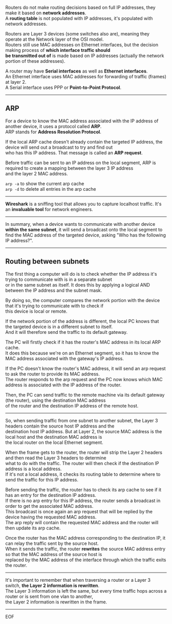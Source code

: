 Routers do not make routing decisions based on full IP addresses, they make it based on **network addresses**.  
A **routing table** is not populated with IP addresses, it's populated with network addresses.  

Routers are Layer 3 devices (some switches also are), meaning they operate at the Network layer of the OSI model.  
Routers still use MAC addresses on Ethernet interfaces, but the decision making process of **which interface traffic should  
be transmitted out of** is made based on IP addresses (actually the network portion of these addresses).  

A router may have **Serial interfaces** as well as **Ethernet interfaces**.  
An Ethernet interface uses MAC addresses for forwarding of traffic (frames) at layer 2.  
A Serial interface uses PPP or **Point-to-Point Protocol**.  

---

## ARP

For a device to know the MAC address associated with the IP address of another device, it uses a protocol called **ARP**.  
ARP stands for **Address Resolution Protocol**.  

If the local ARP cache doesn't already contain the targeted IP address, the device will send out a broadcast to try and find out  
who has this IP address. That message is called an **ARP request**.  

Before traffic can be sent to an IP address on the local segment, ARP is required to create a mapping between the layer 3 IP address  
and the layer 2 MAC address.  

`arp -a` to show the current arp cache  
`arp -d` to delete all entries in the arp cache

---

**Wireshark** is a sniffing tool that allows you to capture localhost traffic. It's an **invaluable tool** for network engineers.  

---

In summary, when a device wants to communicate with another device **within the same subnet**, it will send a broadcast onto the 
local segment to find the MAC address of the targeted device, asking "Who has the following IP address?".

---

## Routing between subnets

The first thing a computer will do is to check whether the IP address it's trying to communicate with is in a separate subnet  
or in the same subnet as itself. It does this by applying a logical AND between the IP address and the subnet mask.  

By doing so, the computer compares the network portion with the device that it's trying to communicate with to check if  
this device is local or remote.  

If the network portion of the address is different, the local PC knows that the targeted device is in a different subnet to itself.  
And it will therefore send the traffic to its default gateway.  

The PC will firstly check if it has the router's MAC address in its local ARP cache.  
It does this because we're on an Ethernet segment, so it has to know the MAC address associated with the gateway's IP address.

If the PC doesn't know the router's MAC address, it will send an arp request to ask the router to provide its MAC address.  
The router responds to the arp request and the PC now knows which MAC address is associated with the IP address of the router.  

Then, the PC can send traffic to the remote machine via its default gateway (the router), using the destination MAC address  
of the router and the destination IP address of the remote host.  

---

So, when sending traffic from one subnet to another subnet, the Layer 3 headers contain the source host IP address and the  
destination host IP address. But at Layer 2, the source MAC address is the local host and the destination MAC address is  
the local router on the local Ethernet segment.  

When the frame gets to the router, the router will strip the Layer 2 headers and then read the Layer 3 headers to determine  
what to do with the traffic. The router will then check if the destination IP address is a local address.  
If it's not a local address, it checks its routing table to determine where to send the traffic for this IP address.  

Before sending the traffic, the router has to check its arp cache to see if it has an entry for the destination IP address.  
If there is no arp entry for this IP address, the router sends a broadcast in order to get the associated MAC address.  
This broadcast is once again an arp request that will be replied by the device having the requested MAC address.  
The arp reply will contain the requested MAC address and the router will then update its arp cache.  

Once the router has the MAC address corresponding to the destination IP, it can relay the traffic sent by the source host.  
When it sends the traffic, the router **rewrites** the source MAC address entry so that the MAC address of the source host is   
replaced by the MAC address of the interface through which the traffic exits the router.  

---

It's important to remember that when traversing a router or a Layer 3 switch, **the Layer 2 information is rewritten**.  
The Layer 3 information is left the same, but every time traffic hops across a router or is sent from one vlan to another,  
the Layer 2 information is rewritten in the frame.





---
EOF
